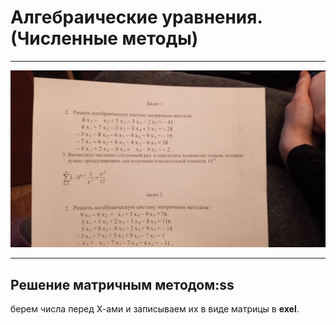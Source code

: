 # Алгебраические уравнения. (Численные методы)

------

![задания по математике](img\exercise_algebra_equations.jpg)

-----

## Решение матричным методом:ss

берем числа перед Х-ами и записываем их в виде матрицы в **exel**.	
 